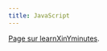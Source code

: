 ```yaml
---
title: JavaScript
---
```


[Page sur learnXinYminutes](https://learnxinyminutes.com/docs/javascript/).
